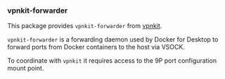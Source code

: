 ### vpnkit-forwarder

This package provides `vpnkit-forwarder` from [vpnkit](http://github.com/moby/vpnkit.git).

`vpnkit-forwarder` is a forwarding daemon used by Docker for Desktop to forward ports from Docker containers to the host via VSOCK.

To coordinate with `vpnkit` it requires access to the 9P port configuration mount point.
